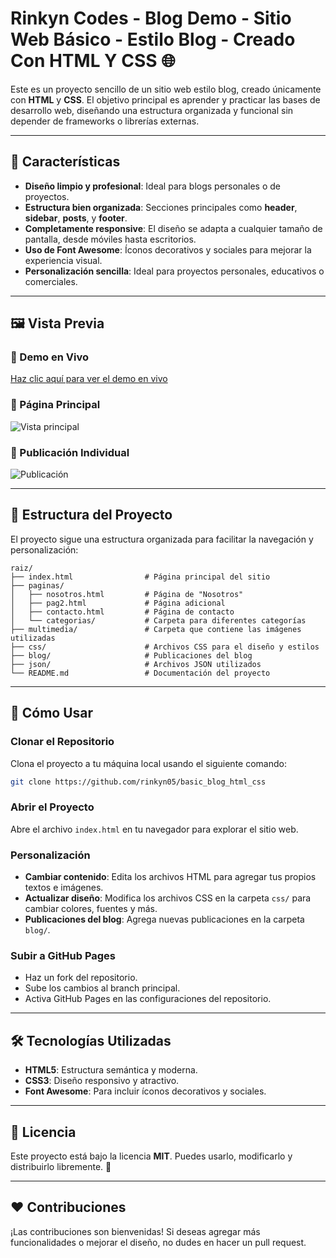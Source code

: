 # Rinkyn Codes - Blog Demo - Sitio Web Básico - Estilo Blog - Creado Con HTML Y CSS 🌐


Este es un proyecto sencillo de un sitio web estilo blog, creado únicamente con **HTML** y **CSS**. El objetivo principal es aprender y practicar las bases de desarrollo web, diseñando una estructura organizada y funcional sin depender de frameworks o librerías externas.

---

## 🌟 Características

- **Diseño limpio y profesional**: Ideal para blogs personales o de proyectos.
- **Estructura bien organizada**: Secciones principales como **header**, **sidebar**, **posts**, y **footer**.
- **Completamente responsive**: El diseño se adapta a cualquier tamaño de pantalla, desde móviles hasta escritorios.
- **Uso de Font Awesome**: Íconos decorativos y sociales para mejorar la experiencia visual.
- **Personalización sencilla**: Ideal para proyectos personales, educativos o comerciales.

---

## 🖼️ Vista Previa

### 📌 Demo en Vivo
<a href="https://rinkyn05.github.io/basic_blog_html_css/" target="_blank">Haz clic aquí para ver el demo en vivo</a>

### 📄 Página Principal
![Vista principal](https://i.postimg.cc/BbKGF22z/light-home.png)

### 📄 Publicación Individual
![Publicación](https://i.postimg.cc/SRjBhCZs/post-new.png)

---

## 💂️️ Estructura del Proyecto

El proyecto sigue una estructura organizada para facilitar la navegación y personalización:

```plaintext
raiz/
├── index.html                # Página principal del sitio
├── paginas/
│   ├── nosotros.html         # Página de "Nosotros"
│   ├── pag2.html             # Página adicional
│   ├── contacto.html         # Página de contacto
│   └── categorias/           # Carpeta para diferentes categorías
├── multimedia/               # Carpeta que contiene las imágenes utilizadas
├── css/                      # Archivos CSS para el diseño y estilos
├── blog/                     # Publicaciones del blog
├── json/                     # Archivos JSON utilizados
└── README.md                 # Documentación del proyecto
```

---

## 🚀 Cómo Usar

### Clonar el Repositorio
Clona el proyecto a tu máquina local usando el siguiente comando:

```bash
git clone https://github.com/rinkyn05/basic_blog_html_css
```

### Abrir el Proyecto
Abre el archivo `index.html` en tu navegador para explorar el sitio web.

### Personalización
- **Cambiar contenido**: Edita los archivos HTML para agregar tus propios textos e imágenes.
- **Actualizar diseño**: Modifica los archivos CSS en la carpeta `css/` para cambiar colores, fuentes y más.
- **Publicaciones del blog**: Agrega nuevas publicaciones en la carpeta `blog/`.

### Subir a GitHub Pages
- Haz un fork del repositorio.
- Sube los cambios al branch principal.
- Activa GitHub Pages en las configuraciones del repositorio.

---

## 🛠️ Tecnologías Utilizadas

- **HTML5**: Estructura semántica y moderna.
- **CSS3**: Diseño responsivo y atractivo.
- **Font Awesome**: Para incluir íconos decorativos y sociales.

---

## 📝 Licencia

Este proyecto está bajo la licencia **MIT**. Puedes usarlo, modificarlo y distribuirlo libremente. 🎉

---

## ❤️ Contribuciones

¡Las contribuciones son bienvenidas! Si deseas agregar más funcionalidades o mejorar el diseño, no dudes en hacer un pull request.
